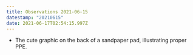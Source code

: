```yaml
---
title: Observations 2021-06-15
datestamp: "20210615"
date: 2021-06-17T02:54:15.997Z
---
```

- The cute graphic on the back of a sandpaper pad, illustrating proper PPE.